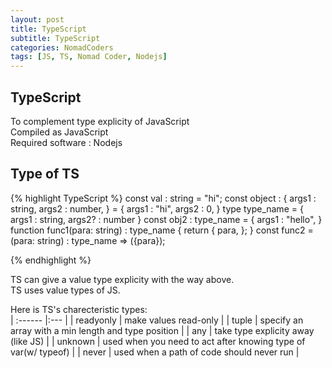 ```yaml
---
layout: post
title: TypeScript
subtitle: TypeScript
categories: NomadCoders
tags: [JS, TS, Nomad Coder, Nodejs]
---
```


## TypeScript
To complement type explicity of JavaScript  
Compiled as JavaScript  
Required software : Nodejs  

## Type of TS
{% highlight TypeScript %}
const val : string = "hi";
const object : {
    args1 : string,
    args2 : number,
} = {
    args1 : "hi",
    args2 : 0,
}
type type_name = {
    args1 : string,
    args2? : number
}
const obj2 : type_name = {
    args1 : "hello",
}
function func1(para: string) : type_name {
    return {
        para,
    };
}
const func2 = (para: string) : type_name => ({para});

{% endhighlight %}

TS can give a value type explicity with the way above.  
TS uses value types of JS.  

Here is TS's charecteristic types:  
| :------ |:--- |
| readyonly | make values read-only | 
| tuple | specify an array with a min length and type position | 
| any | take type explicity away (like JS) | 
| unknown | used when you need to act after knowing type of var(w/ typeof) | 
| never | used when a path of code should never run | 
